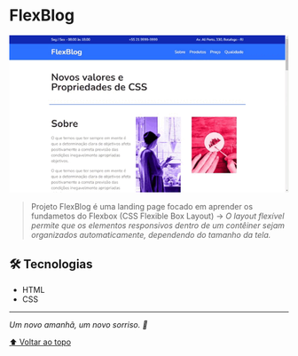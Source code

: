 <h1>FlexBlog</h1>

![preview](./.github/video-preview.gif)

> Projeto FlexBlog é uma landing page focado em aprender os fundametos do Flexbox (CSS Flexible Box Layout) -> _O layout flexível permite que os elementos responsivos dentro de um contêiner sejam organizados automaticamente, dependendo do tamanho da tela._

## 🛠 Tecnologias

- HTML
- CSS

---

_Um novo amanhã, um novo sorriso. 🌻_

[⬆ Voltar ao topo](#flexblog)<br>
